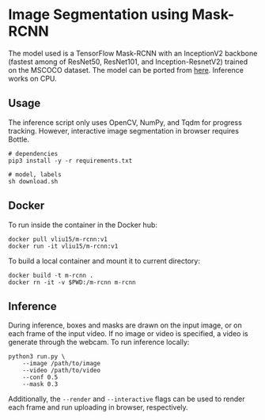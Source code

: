 # Image Segmentation using Mask-RCNN
The model used is a TensorFlow Mask-RCNN with an InceptionV2 backbone (fastest among of ResNet50, ResNet101, and Inception-ResnetV2) trained on the MSCOCO dataset. The model can be ported from [here](http://download.tensorflow.org/models/object_detection/mask_rcnn_inception_v2_coco_2018_01_28.tar.gz). Inference works on CPU.

## Usage
The inference script only uses OpenCV, NumPy, and Tqdm for progress tracking. However, interactive image segmentation in browser requires Bottle.
```
# dependencies
pip3 install -y -r requirements.txt

# model, labels
sh download.sh
```

## Docker
To run inside the container in the Docker hub:
```
docker pull vliu15/m-rcnn:v1
docker run -it vliu15/m-rcnn:v1
```
To build a local container and mount it to current directory:
```
docker build -t m-rcnn .
docker rn -it -v $PWD:/m-rcnn m-rcnn
```

## Inference
During inference, boxes and masks are drawn on the input image, or on each frame of the input video. If no image or video is specified, a video is generate through the webcam. To run inference locally:
```
python3 run.py \
    --image /path/to/image
    --video /path/to/video
    --conf 0.5
    --mask 0.3
```
Additionally, the `--render` and `--interactive` flags can be used to render each frame and run uploading in browser, respectively.
